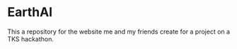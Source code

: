 # EarthAI
This a repository for the website me and my friends create for a project on a TKS hackathon.

